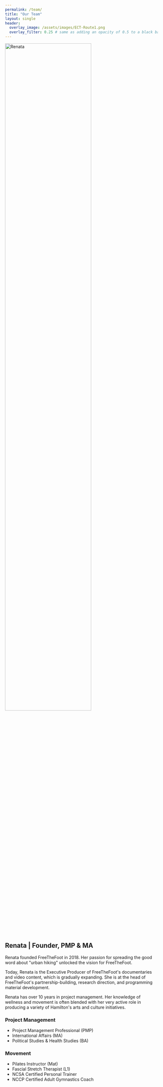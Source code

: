 ```yaml
---
permalink: /team/
title: "Our Team"
layout: single
header:
  overlay_image: /assets/images/ECT-Route1.png
  overlay_filter: 0.25 # same as adding an opacity of 0.5 to a black background
---
```


<img src="{{ site.baseurl }}/assets/images/Renata.png" style="width: 75%; height: auto;" alt="Renata">

<h2>Renata | Founder, PMP & MA</h2> 

<p>Renata founded FreeTheFoot in 2018. Her passion for spreading the good word about "urban hiking" unlocked the vision for FreeTheFoot.</p>
<p>Today, Renata is the Executive Producer of FreeTheFoot's documentaries and video content, which is gradually expanding. She is at the head of FreeTheFoot's partnership-building, research direction, and programming material development.</p>
<p>Renata has over 10 years in project management. Her knowledge of wellness and movement is often blended with her very active role in producing a variety of Hamilton's arts and culture initiatives.<p>    

<h3>Project Management</h3>
<ul>
  <li>Project Management Professional (PMP)</li>
  <li>International Affairs (MA)</li>
  <li>Political Studies & Health Studies (BA)</li>
</ul>
<h3>Movement</h3>
<ul>
  <li>Pilates Instructor (Mat)</li>
  <li>Fascial Stretch Therapist (L1)</li>
  <li>NCSA Certified Personal Trainer</li>
  <li>NCCP Certified Adult Gymnastics Coach</li>
</ul>





